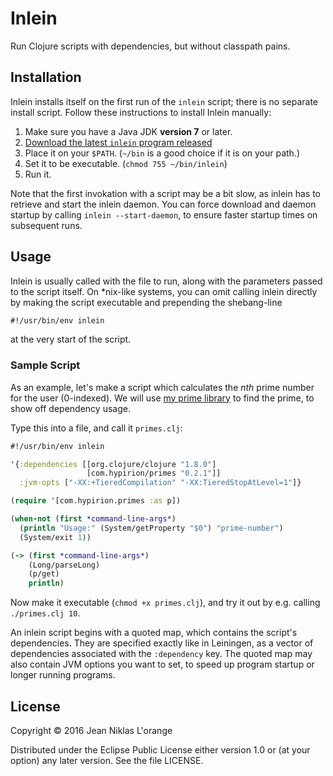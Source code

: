 # Inlein

Run Clojure scripts with dependencies, but without classpath pains.

## Installation

Inlein installs itself on the first run of the `inlein` script; there is no
separate install script. Follow these instructions to install Inlein
manually:

1. Make sure you have a Java JDK **version 7** or later.
2. [Download the latest `inlein` program released](https://github.com/hyPiRion/inlein/releases/latest)
3. Place it on your `$PATH`. (`~/bin` is a good choice if it is on your path.)
4. Set it to be executable. (`chmod 755 ~/bin/inlein`)
5. Run it.

Note that the first invokation with a script may be a bit slow, as inlein has to
retrieve and start the inlein daemon. You can force download and daemon startup
by calling `inlein --start-daemon`, to ensure faster startup times on subsequent
runs.

## Usage

Inlein is usually called with the file to run, along with the parameters passed
to the script itself. On *nix-like systems, you can omit calling inlein directly
by making the script executable and prepending the shebang-line

```clj
#!/usr/bin/env inlein
```

at the very start of the script.

### Sample Script

As an example, let's make a script which calculates the *nth* prime number for
the user (0-indexed). We will use
[my prime library](https://github.com/hyPiRion/primes) to find the prime, to
show off dependency usage.

Type this into a file, and call it `primes.clj`:

```clj
#!/usr/bin/env inlein

'{:dependencies [[org.clojure/clojure "1.8.0"]
                 [com.hypirion/primes "0.2.1"]]
  :jvm-opts ["-XX:+TieredCompilation" "-XX:TieredStopAtLevel=1"]}

(require '[com.hypirion.primes :as p])

(when-not (first *command-line-args*)
  (println "Usage:" (System/getProperty "$0") "prime-number")
  (System/exit 1))

(-> (first *command-line-args*)
    (Long/parseLong)
    (p/get)
    println)
```

Now make it executable (`chmod +x primes.clj`), and try it out by e.g. calling
`./primes.clj 10`.

An inlein script begins with a quoted map, which contains the script's
dependencies. They are specified exactly like in Leiningen, as a vector of
dependencies associated with the `:dependency` key. The quoted map may also
contain JVM options you want to set, to speed up program startup or longer
running programs.

## License

Copyright © 2016 Jean Niklas L'orange

Distributed under the Eclipse Public License either version 1.0 or (at
your option) any later version. See the file LICENSE.

